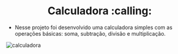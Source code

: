 <h1 align="center">Calculadora :calling:</h1>

- Nesse projeto foi desenvolvido uma calculadora simples com as operações básicas: soma, subtração, divisão e multiplicação.

![calculadora](https://user-images.githubusercontent.com/109612954/232550896-70ae6304-745a-4a75-b560-addda6edeb9c.png)
